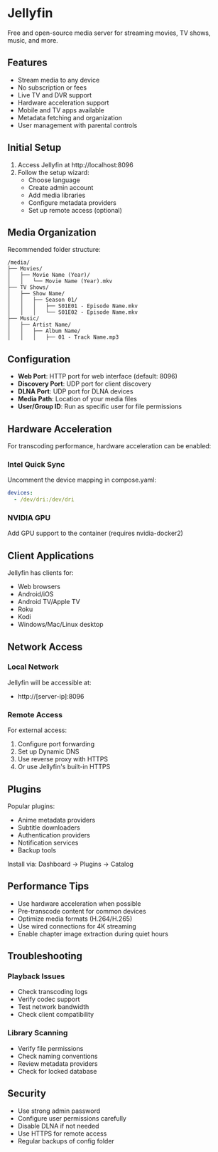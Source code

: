 # Jellyfin

Free and open-source media server for streaming movies, TV shows, music, and more.

## Features

- Stream media to any device
- No subscription or fees
- Live TV and DVR support
- Hardware acceleration support
- Mobile and TV apps available
- Metadata fetching and organization
- User management with parental controls

## Initial Setup

1. Access Jellyfin at http://localhost:8096
2. Follow the setup wizard:
   - Choose language
   - Create admin account
   - Add media libraries
   - Configure metadata providers
   - Set up remote access (optional)

## Media Organization

Recommended folder structure:
```
/media/
├── Movies/
│   ├── Movie Name (Year)/
│   │   └── Movie Name (Year).mkv
├── TV Shows/
│   ├── Show Name/
│   │   ├── Season 01/
│   │   │   ├── S01E01 - Episode Name.mkv
│   │   │   └── S01E02 - Episode Name.mkv
├── Music/
│   ├── Artist Name/
│   │   ├── Album Name/
│   │   │   ├── 01 - Track Name.mp3
```

## Configuration

- **Web Port**: HTTP port for web interface (default: 8096)
- **Discovery Port**: UDP port for client discovery
- **DLNA Port**: UDP port for DLNA devices
- **Media Path**: Location of your media files
- **User/Group ID**: Run as specific user for file permissions

## Hardware Acceleration

For transcoding performance, hardware acceleration can be enabled:

### Intel Quick Sync
Uncomment the device mapping in compose.yaml:
```yaml
devices:
  - /dev/dri:/dev/dri
```

### NVIDIA GPU
Add GPU support to the container (requires nvidia-docker2)

## Client Applications

Jellyfin has clients for:
- Web browsers
- Android/iOS
- Android TV/Apple TV
- Roku
- Kodi
- Windows/Mac/Linux desktop

## Network Access

### Local Network
Jellyfin will be accessible at:
- http://[server-ip]:8096

### Remote Access
For external access:
1. Configure port forwarding
2. Set up Dynamic DNS
3. Use reverse proxy with HTTPS
4. Or use Jellyfin's built-in HTTPS

## Plugins

Popular plugins:
- Anime metadata providers
- Subtitle downloaders
- Authentication providers
- Notification services
- Backup tools

Install via: Dashboard → Plugins → Catalog

## Performance Tips

- Use hardware acceleration when possible
- Pre-transcode content for common devices
- Optimize media formats (H.264/H.265)
- Use wired connections for 4K streaming
- Enable chapter image extraction during quiet hours

## Troubleshooting

### Playback Issues
- Check transcoding logs
- Verify codec support
- Test network bandwidth
- Check client compatibility

### Library Scanning
- Verify file permissions
- Check naming conventions
- Review metadata providers
- Check for locked database

## Security

- Use strong admin password
- Configure user permissions carefully
- Disable DLNA if not needed
- Use HTTPS for remote access
- Regular backups of config folder
